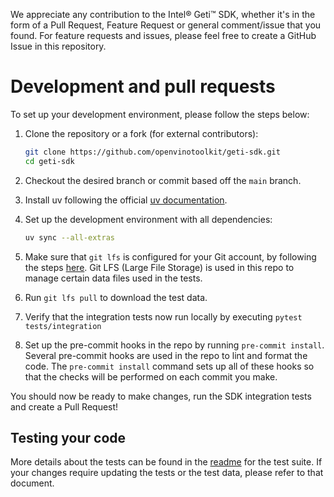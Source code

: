 We appreciate any contribution to the Intel® Geti™ SDK, whether it's in the form of a
Pull Request, Feature Request or general comment/issue that you found. For feature
requests and issues, please feel free to create a GitHub Issue in this repository.

# Development and pull requests
To set up your development environment, please follow the steps below:

1. Clone the repository or a fork (for external contributors):
   ```bash
   git clone https://github.com/openvinotoolkit/geti-sdk.git
   cd geti-sdk
   ```
2. Checkout the desired branch or commit based off the `main` branch.
3. Install uv following the official [uv documentation](https://docs.astral.sh/uv/getting-started/installation/).

4. Set up the development environment with all dependencies:
   ```bash
   uv sync --all-extras
   ```

5. Make sure that `git lfs` is configured for your Git account, by following the
   steps [here](https://git-lfs.github.com/). Git LFS (Large File Storage) is used in
   this repo to manage certain data files used in the tests.

6. Run `git lfs pull` to download the test data.
7. Verify that the integration tests now run locally by executing `pytest tests/integration`
8. Set up the pre-commit hooks in the repo by running `pre-commit install`. Several pre-commit
   hooks are used in the repo to lint and format the code. The `pre-commit install`
   command sets up all of these hooks so that the checks will be performed on each
   commit you make.

You should now be ready to make changes, run the SDK integration tests and create a Pull Request!

## Testing your code
More details about the tests can be found in the [readme](tests/README.md) for the test suite.
If your changes require updating the tests or the test data, please refer to that document.
